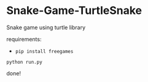 # Snake-Game-TurtleSnake

Snake game using turtle library

requirements:

* `pip install freegames`

`python run.py`

done!
